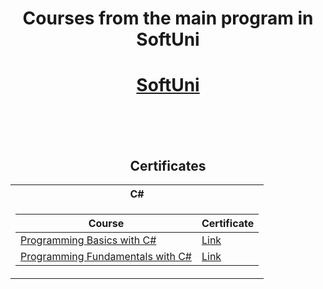 # <p align="center"> Courses from the main program in SoftUni <p>

<h1 align="center"><a href="https://softuni.bg/curriculum" rel="Courses"> SoftUni </a></h1>

<br/>
<br/>
<br/>

<h2 align="center"> Certificates </h2>

<table align="center">

<tr>
  <th> C# </th>
</tr>

<tr>
<td>

| **Course**                                                            | **Certificate**                                                   |
| --------------------------------------------------------------------- | ---------------------------------------------------------- |
| <a href="https://softuni.bg/trainings/3319/programming-basics-with-csharp-march-2021" > Programming Basics with C# </a>         | <a href="https://softuni.bg/certificates/details/105076/d3e39d84"> Link</a> |
| <a href="https://softuni.bg/trainings/3365/csharp-fundamentals-may-2021"> Programming Fundamentals with C# </a> | <a href="https://softuni.bg/certificates/details/111760/ba24ffbc"> Link</a> |
                                                                        

</td>

</tr>

</table>
